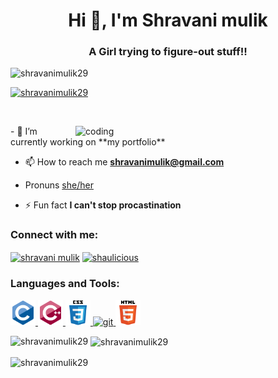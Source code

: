 <h1 align="center">Hi 👋, I'm Shravani mulik</h1>
<h3 align="center">A Girl trying to figure-out stuff!!</h3>

<p align="left"> <img src="https://komarev.com/ghpvc/?username=shravanimulik29&label=Profile%20views&color=0e75b6&style=flat" alt="shravanimulik29" /> </p>

<p align="left"> <a href="https://github.com/ryo-ma/github-profile-trophy"><img src="https://github-profile-trophy.vercel.app/?username=shravanimulik29" alt="shravanimulik29" /></a> </p>

<p align="left"> <a href="https://twitter.com/" target="blank"><img src="https://img.shields.io/twitter/follow/?logo=twitter&style=for-the-badge" alt="" /></a> </p>
<img align="right" alt="coding" width="400" src="https://images.app.goo.gl/EfrVrPGHm3coSsjL7">
- 🔭 I’m currently working on **my portfolio**

- 📫 How to reach me **shravanimulik@gmail.com**

- Pronuns [she/her](she/her)

- ⚡ Fun fact **I can't stop procastination**

<h3 align="left">Connect with me:</h3>
<p align="left">
<a href="https://linkedin.com/in/shravani mulik" target="blank"><img align="center" src="https://raw.githubusercontent.com/rahuldkjain/github-profile-readme-generator/neutral-icons/src/images/icons/Social/linked-in-alt.svg" alt="shravani mulik" height="30" width="40" /></a>
<a href="https://instagram.com/shaulicious" target="blank"><img align="center" src="https://raw.githubusercontent.com/rahuldkjain/github-profile-readme-generator/neutral-icons/src/images/icons/Social/instagram.svg" alt="shaulicious" height="30" width="40" /></a>
</p>

<h3 align="left">Languages and Tools:</h3>
<p align="left"> <a href="https://www.cprogramming.com/" target="_blank"> <img src="https://raw.githubusercontent.com/devicons/devicon/master/icons/c/c-original.svg" alt="c" width="40" height="40"/> </a> <a href="https://www.w3schools.com/cpp/" target="_blank"> <img src="https://raw.githubusercontent.com/devicons/devicon/master/icons/cplusplus/cplusplus-original.svg" alt="cplusplus" width="40" height="40"/> </a> <a href="https://www.w3schools.com/css/" target="_blank"> <img src="https://raw.githubusercontent.com/devicons/devicon/master/icons/css3/css3-original-wordmark.svg" alt="css3" width="40" height="40"/> </a> <a href="https://git-scm.com/" target="_blank"> <img src="https://www.vectorlogo.zone/logos/git-scm/git-scm-icon.svg" alt="git" width="40" height="40"/> </a> <a href="https://www.w3.org/html/" target="_blank"> <img src="https://raw.githubusercontent.com/devicons/devicon/master/icons/html5/html5-original-wordmark.svg" alt="html5" width="40" height="40"/> </a> </p>

<p><img align="left" src="https://github-readme-stats.vercel.app/api/top-langs?username=shravanimulik29&show_icons=true&locale=en&layout=compact" alt="shravanimulik29" /></p>

<p>&nbsp;<img align="center" src="https://github-readme-stats.vercel.app/api?username=shravanimulik29&show_icons=true&locale=en" alt="shravanimulik29" /></p>

<p><img align="center" src="https://github-readme-streak-stats.herokuapp.com/?user=shravanimulik29&" alt="shravanimulik29" /></p>

